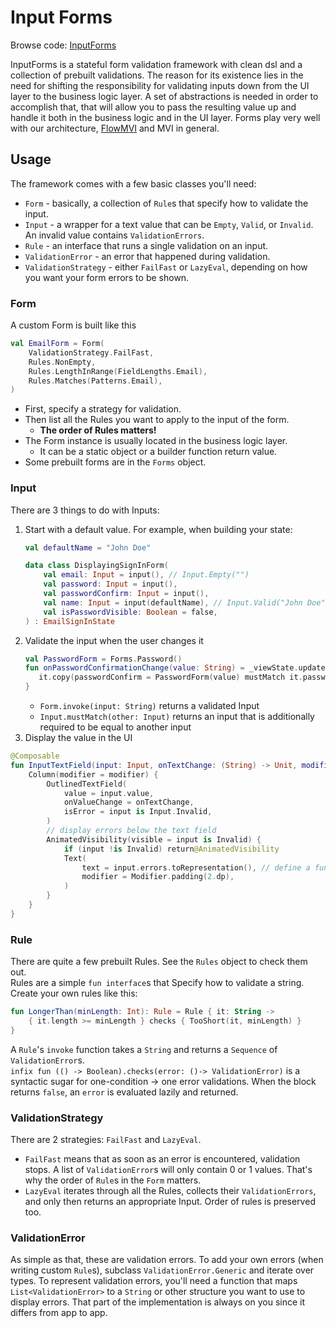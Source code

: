 # Input Forms

Browse
code: [InputForms](https://github.com/respawn-app/kmmutils/tree/master/inputforms/src/commonMain/kotlin/pro/respawn/kmmutils/inputforms)

InputForms is a stateful form validation framework with clean dsl and a collection of prebuilt validations.
The reason for its existence lies in the need for shifting the responsibility for validating inputs down from the UI
layer to the business logic layer. A set of abstractions is needed in order to accomplish that, that will allow you to
pass the resulting value up and handle it both in the business logic and in the UI layer.
Forms play very well with our architecture, [FlowMVI](https://opensource.respawn.pro/FlowMVI) and MVI in general.

## Usage

The framework comes with a few basic classes you'll need:

- `Form` - basically, a collection of `Rule`s that specify how to validate the input.
- `Input` - a wrapper for a text value that can be `Empty`, `Valid`, or `Invalid`. An invalid value
  contains `ValidationErrors`.
- `Rule` - an interface that runs a single validation on an input.
- `ValidationError` - an error that happened during validation.
- `ValidationStrategy` - either `FailFast` or `LazyEval`, depending on how you want your form errors to be shown.

### Form

A custom Form is built like this

```kotlin
val EmailForm = Form(
    ValidationStrategy.FailFast,
    Rules.NonEmpty,
    Rules.LengthInRange(FieldLengths.Email),
    Rules.Matches(Patterns.Email),
)
```

* First, specify a strategy for validation.
* Then list all the Rules you want to apply to the input of the form.
    * **The order of Rules matters!**
* The Form instance is usually located in the business logic layer.
    * It can be a static object or a builder function return value.
* Some prebuilt forms are in the `Forms` object.

### Input

There are 3 things to do with Inputs:

1. Start with a default value. For example, when building your state:
    ```kotlin
    val defaultName = "John Doe"

    data class DisplayingSignInForm(
        val email: Input = input(), // Input.Empty("")
        val password: Input = input(),
        val passwordConfirm: Input = input(),
        val name: Input = input(defaultName), // Input.Valid("John Doe")
        val isPasswordVisible: Boolean = false,
    ) : EmailSignInState
    ```
2. Validate the input when the user changes it
    ```kotlin
    val PasswordForm = Forms.Password()
    fun onPasswordConfirmationChange(value: String) = _viewState.update {
       it.copy(passwordConfirm = PasswordForm(value) mustMatch it.password)
    }
    ```
    - `Form.invoke(input: String)` returns a validated Input
    - `Input.mustMatch(other: Input)` returns an input that is additionally required to be equal to another input
3. Display the value in the UI

```kotlin
@Composable
fun InputTextField(input: Input, onTextChange: (String) -> Unit, modifier: Modifier = Modifier) {
    Column(modifier = modifier) {
        OutlinedTextField(
            value = input.value,
            onValueChange = onTextChange,
            isError = input is Input.Invalid,
        )
        // display errors below the text field
        AnimatedVisibility(visible = input is Invalid) {
            if (input !is Invalid) return@AnimatedVisibility
            Text(
                text = input.errors.toRepresentation(), // define a function that maps ValidationError -> String
                modifier = Modifier.padding(2.dp),
            )
        }
    }
}
```

### Rule

There are quite a few prebuilt Rules. See the `Rules` object to check them out.  
Rules are a simple `fun interface`s that Specify how to validate a string.  
Create your own rules like this:

```kotlin
fun LongerThan(minLength: Int): Rule = Rule { it: String ->
    { it.length >= minLength } checks { TooShort(it, minLength) }
}
```

A `Rule`'s `invoke` function takes a `String` and returns a `Sequence` of `ValidationError`s.  
`infix fun (() -> Boolean).checks(error: ()-> ValidationError)` is a syntactic sugar for one-condition -> one error
validations. When the block returns `false`, an `error` is evaluated lazily and returned.

### ValidationStrategy

There are 2 strategies: `FailFast` and `LazyEval`.

- `FailFast` means that as soon as an error is encountered, validation stops. A list of `ValidationError`s will only
  contain 0 or 1 values. That's why the order of `Rule`s in the `Form` matters.
- `LazyEval` iterates through all the Rules, collects their `ValidationErrors`, and only then returns an appropriate
  Input. Order of rules is preserved too.

### ValidationError

As simple as that, these are validation errors.
To add your own errors (when writing custom `Rule`s), subclass `ValidationError.Generic` and iterate over types.
To represent validation errors, you'll need a function that maps `List<ValidationError>` to a `String` or other
structure you want to use to display errors.
That part of the implementation is always on you since it differs from app to app.
